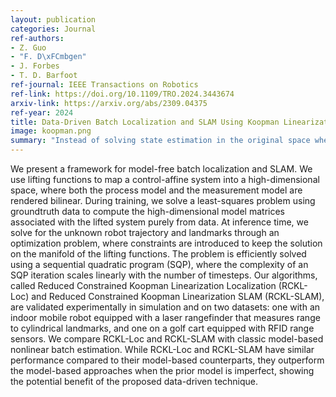 ```yaml
---
layout: publication
categories: Journal
ref-authors:
- Z. Guo
- "F. D\xFCmbgen"
- J. Forbes
- T. D. Barfoot
ref-journal: IEEE Transactions on Robotics
ref-link: https://doi.org/10.1109/TRO.2024.3443674
arxiv-link: https://arxiv.org/abs/2309.04375
ref-year: 2024
title: Data-Driven Batch Localization and SLAM Using Koopman Linearization
image: koopman.png
summary: "Instead of solving state estimation in the original space where measurement and motion functions are non-linear; lift the problem to a higher-dimensional state where they become linear, such that system identification becomes a linear least-squares problem and state estimation empirically converges to better solutions."
---
```


We present a framework for model-free batch localization and SLAM. We use lifting functions to map a control-affine system into a high-dimensional space, where both the process model and the measurement model are rendered bilinear. During training, we solve a least-squares problem using groundtruth data to compute the high-dimensional model matrices associated with the lifted system purely from data. At inference time, we solve for the unknown robot trajectory and landmarks through an optimization problem, where constraints are introduced to keep the solution on the manifold of the lifting functions. The problem is efficiently solved using a sequential quadratic program (SQP), where the complexity of an SQP iteration scales linearly with the number of timesteps. Our algorithms, called Reduced Constrained Koopman Linearization Localization (RCKL-Loc) and Reduced Constrained Koopman Linearization SLAM (RCKL-SLAM), are validated experimentally in simulation and on two datasets: one with an indoor mobile robot equipped with a laser rangefinder that measures range to cylindrical landmarks, and one on a golf cart equipped with RFID range sensors. We compare RCKL-Loc and RCKL-SLAM with classic model-based nonlinear batch estimation. While RCKL-Loc and RCKL-SLAM have similar performance compared to their model-based counterparts, they outperform the model-based approaches when the prior model is imperfect, showing the potential benefit of the proposed data-driven technique. 
